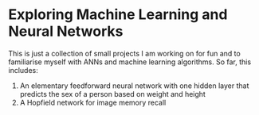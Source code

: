 # Exploring Machine Learning and Neural Networks

This is just a collection of small projects I am working on for fun and to familiarise myself with ANNs and machine learning algorithms. So far, this includes:

1. An elementary feedforward neural network with one hidden layer that predicts the sex of a person based on weight and height
2. A Hopfield network for image memory recall
